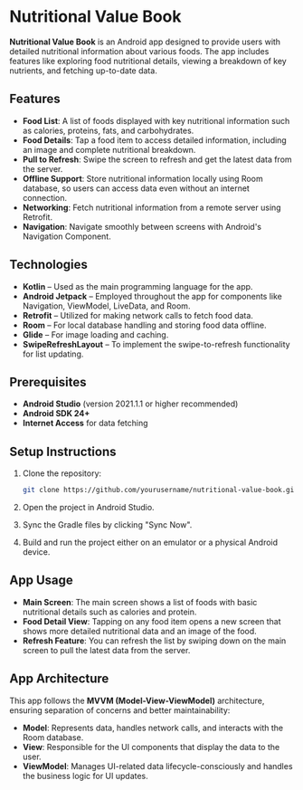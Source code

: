 # Nutritional Value Book

**Nutritional Value Book** is an Android app designed to provide users with detailed nutritional information about various foods. The app includes features like exploring food nutritional details, viewing a breakdown of key nutrients, and fetching up-to-date data.

## Features

- **Food List**: A list of foods displayed with key nutritional information such as calories, proteins, fats, and carbohydrates.
- **Food Details**: Tap a food item to access detailed information, including an image and complete nutritional breakdown.
- **Pull to Refresh**: Swipe the screen to refresh and get the latest data from the server.
- **Offline Support**: Store nutritional information locally using Room database, so users can access data even without an internet connection.
- **Networking**: Fetch nutritional information from a remote server using Retrofit.
- **Navigation**: Navigate smoothly between screens with Android's Navigation Component.

## Technologies

- **Kotlin** – Used as the main programming language for the app.
- **Android Jetpack** – Employed throughout the app for components like Navigation, ViewModel, LiveData, and Room.
- **Retrofit** – Utilized for making network calls to fetch food data.
- **Room** – For local database handling and storing food data offline.
- **Glide** – For image loading and caching.
- **SwipeRefreshLayout** – To implement the swipe-to-refresh functionality for list updating.

## Prerequisites

- **Android Studio** (version 2021.1.1 or higher recommended)
- **Android SDK 24+**
- **Internet Access** for data fetching

## Setup Instructions

1. Clone the repository:

    ```bash
    git clone https://github.com/yourusername/nutritional-value-book.git
    ```

2. Open the project in Android Studio.

3. Sync the Gradle files by clicking "Sync Now".

4. Build and run the project either on an emulator or a physical Android device.

## App Usage

- **Main Screen**: The main screen shows a list of foods with basic nutritional details such as calories and protein.
- **Food Detail View**: Tapping on any food item opens a new screen that shows more detailed nutritional data and an image of the food.
- **Refresh Feature**: You can refresh the list by swiping down on the main screen to pull the latest data from the server.

## App Architecture

This app follows the **MVVM (Model-View-ViewModel)** architecture, ensuring separation of concerns and better maintainability:

- **Model**: Represents data, handles network calls, and interacts with the Room database.
- **View**: Responsible for the UI components that display the data to the user.
- **ViewModel**: Manages UI-related data lifecycle-consciously and handles the business logic for UI updates.

